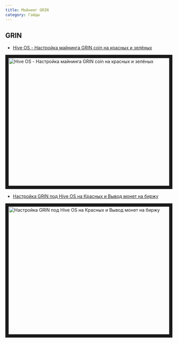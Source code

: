```yaml
---
title: Майнинг GRIN
category: Гайды
---
```


## GRIN
- <a href="https://www.youtube.com/watch?v=FjJlpJdrhu4">Hive OS - Настройка майнинга GRIN coin на красных и зелёных</a>

<a href="http://www.youtube.com/watch?feature=player_embedded&v=FjJlpJdrhu4
" target="_blank"><img src="http://img.youtube.com/vi/jJlpJdrhu4/0.jpg"
alt="Hive OS - Настройка майнинга GRIN coin на красных и зелёных" width="630" height="400" border="10" /></a>

- <a href="https://www.youtube.com/watch?v=QVd1XiF0IPc">Настройка GRIN под Hive OS на Красных и Вывод монет на биржу</a>

<a href="http://www.youtube.com/watch?feature=player_embedded&v=QVd1XiF0IPc
" target="_blank"><img src="http://img.youtube.com/vi/QVd1XiF0IPc/0.jpg"
alt="Настройка GRIN под Hive OS на Красных и Вывод монет на биржу" width="630" height="400" border="10" /></a>
